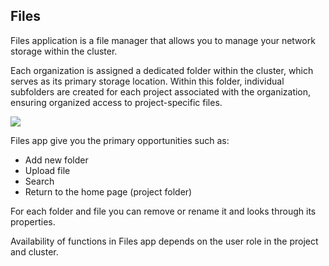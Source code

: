 ## Files

Files application is a file manager that allows you to manage your network storage within the cluster.

Each organization is assigned a dedicated folder within the cluster, which serves as its primary storage location. Within this folder, individual subfolders are created for each project associated with the organization, ensuring organized access to project-specific files.

![](<../../.gitbook/assets/console_screenshots/FilesAppStructure.png>)

Files app give you the primary opportunities such as:
- Add  new folder
- Upload file
- Search
- Return to the home page (project folder)

For each folder and file you can remove or rename it and looks through its properties. 

Availability of functions in Files app depends on the user role in the project and cluster.


